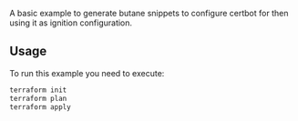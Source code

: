 A basic example to generate butane snippets to configure certbot for then using it as ignition configuration.
## Usage

To run this example you need to execute:

```bash
terraform init
terraform plan
terraform apply
```
